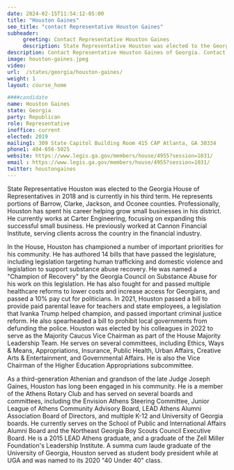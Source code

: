 ```yaml
---
date: 2024-02-15T11:54:12-05:00
title: "Houston Gaines"
seo_title: "contact Representative Houston Gaines"
subheader:
     greeting: Contact Representative Houston Gaines
     description: State Representative Houston was elected to the Georgia House of Representatives in 2018 and is currently in his third term. He represents portions of Barrow, Clarke, Jackson, and Oconee counties.
description: Contact Representative Houston Gaines of Georgia. Contact information for Houston Gaines includes email address, phone number, and mailing address.
image: houston-gaines.jpeg
video:
url:  /states/georgia/houston-gaines/
weight: 1
layout: course_home

####candidate
name: Houston Gaines
state: Georgia
party: Republican
role: Representative
inoffice: current
elected: 2019
mailing1: 309 State Capitol Building Room 415 CAP Atlanta, GA 30334
phone1: 404-656-5025
website: https://www.legis.ga.gov/members/house/4955?session=1031/
email : https://www.legis.ga.gov/members/house/4955?session=1031/
twitter: houstongaines
---
```


State Representative Houston was elected to the Georgia House of Representatives in 2018 and is currently in his third term. He represents portions of Barrow, Clarke, Jackson, and Oconee counties. Professionally, Houston has spent his career helping grow small businesses in his district. He currently works at Carter Engineering, focusing on expanding this successful small business. He previously worked at Cannon Financial Institute, serving clients across the country in the financial industry.

In the House, Houston has championed a number of important priorities for his community. He has authored 14 bills that have passed the legislature, including legislation targeting human trafficking and domestic violence and legislation to support substance abuse recovery. He was named a "Champion of Recovery" by the Georgia Council on Substance Abuse for his work on this legislation. He has also fought for and passed multiple healthcare reforms to lower costs and increase access for Georgians, and passed a 10% pay cut for politicians. In 2021, Houston passed a bill to provide paid parental leave for teachers and state employees, a legislation that Ivanka Trump helped champion, and passed important criminal justice reform. He also spearheaded a bill to prohibit local governments from defunding the police. Houston was elected by his colleagues in 2022 to serve as the Majority Caucus Vice Chairman as part of the House Majority Leadership Team. He serves on several committees, including Ethics, Ways & Means, Appropriations, Insurance, Public Health, Urban Affairs, Creative Arts & Entertainment, and Governmental Affairs. He is also the Vice Chairman of the Higher Education Appropriations subcommittee.

As a third-generation Athenian and grandson of the late Judge Joseph Gaines, Houston has long been engaged in his community. He is a member of the Athens Rotary Club and has served on several boards and committees, including the Envision Athens Steering Committee, Junior League of Athens Community Advisory Board, LEAD Athens Alumni Association Board of Directors, and multiple K-12 and University of Georgia boards. He currently serves on the School of Public and International Affairs Alumni Board and the Northeast Georgia Boy Scouts Council Executive Board. He is a 2015 LEAD Athens graduate, and a graduate of the Zell Miller Foundation's Leadership Institute. A summa cum laude graduate of the University of Georgia, Houston served as student body president while at UGA and was named to its 2020 "40 Under 40" class.
